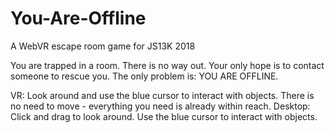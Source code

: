 # You-Are-Offline
A WebVR escape room game for JS13K 2018

You are trapped in a room. There is no way out. Your only hope is to contact someone to rescue you. The only problem is: YOU ARE OFFLINE.

VR: Look around and use the blue cursor to interact with objects. There is no need to move - everything you need is already within reach.
Desktop: Click and drag to look around. Use the blue cursor to interact with objects.
